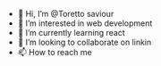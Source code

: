 - 👋 Hi, I’m @Toretto saviour
- 👀 I’m interested in web development
- 🌱 I’m currently learning react
- 💞️ I’m looking to collaborate on linkin
- 📫 How to reach me 

<!---
Torettosaviour17/Torettosaviour17 is a ✨ special ✨ repository because its `README.md` (this file) appears on your GitHub profile.
You can click the Preview link to take a look at your changes.
--->
